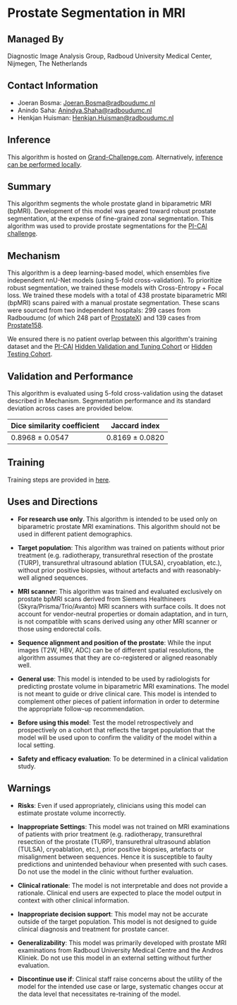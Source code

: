 # Prostate Segmentation in MRI

## Managed By
Diagnostic Image Analysis Group,
Radboud University Medical Center,
Nijmegen, The Netherlands

## Contact Information
- Joeran Bosma: Joeran.Bosma@radboudumc.nl
- Anindo Saha: Anindya.Shaha@radboudumc.nl
- Henkjan Huisman: Henkjan.Huisman@radboudumc.nl

## Inference
This algorithm is hosted on [Grand-Challenge.com](https://grand-challenge.org/algorithms/prostate-segmentation/). Alternatively, [inference can be performed locally](inference/README.md).

## Summary
This algorithm segments the whole prostate gland in biparametric MRI (bpMRI). Development of this model was geared toward robust prostate segmentation, at the expense of fine-grained zonal segmentation. This algorithm was used to provide prostate segmentations for the [PI-CAI challenge](https://pi-cai.grand-challenge.org/).

## Mechanism
This algorithm is a deep learning-based model, which ensembles five independent nnU-Net models (using 5-fold cross-validation). To prioritize robust segmentation, we trained these models with Cross-Entropy + Focal loss. We trained these models with a total of 438 prostate biparametric MRI (bpMRI) scans paired with a manual prostate segmentation. These scans were sourced from two independent hospitals: 299 cases from Radboudumc (of which 248 part of [ProstateX](https://prostatex.grand-challenge.org)) and 139 cases from [Prostate158](https://prostate158.grand-challenge.org).

We ensured there is no patient overlap between this algorithm's training dataset and the [PI-CAI](https://pi-cai.grand-challenge.org/) [Hidden Validation and Tuning Cohort](https://pi-cai.grand-challenge.org/DATA/) or [Hidden Testing Cohort](https://pi-cai.grand-challenge.org/DATA/).

## Validation and Performance
This algorithm is evaluated using 5-fold cross-validation using the dataset described in Mechanism. Segmentation performance and its standard deviation across cases are provided below. 

| Dice similarity coefficient  | Jaccard  index  |
|--------------------|--------------------|
| 0.8968 ± 0.0547    | 0.8169 ± 0.0820    |

## Training
Training steps are provided in [here](training/training-steps.md).

## Uses and Directions
- **For research use only**. This algorithm is intended to be used only on biparametric prostate MRI examinations. This algorithm should not be used in different patient demographics. 

- **Target population**: This algorithm was trained on patients without prior treatment  (e.g. radiotherapy, transurethral resection of the prostate (TURP), transurethral ultrasound ablation (TULSA), cryoablation, etc.), without prior positive biopsies, without artefacts and with reasonably-well aligned sequences. 

- **MRI scanner**: This algorithm was trained and evaluated exclusively on prostate bpMRI scans derived from Siemens Healthineers (Skyra/Prisma/Trio/Avanto) MRI scanners with surface coils. It does not account for vendor-neutral properties or domain adaptation, and in turn, is not compatible with scans derived using any other MRI scanner or those using endorectal coils.

- **Sequence alignment and position of the prostate**: While the input images (T2W, HBV, ADC) can be of different spatial resolutions, the algorithm assumes that they are co-registered or aligned reasonably well.

- **General use**: This model is intended to be used by radiologists for predicting prostate volume in biparametric MRI examinations. The model is not meant to guide or drive clinical care. This model is intended to complement other pieces of patient information in order to determine the appropriate follow-up recommendation.

- **Before using this model**: Test the model retrospectively and prospectively on a cohort that reflects the target population that the model will be used upon to confirm the validity of the model within a local setting. 

- **Safety and efficacy evaluation**: To be determined in a clinical validation study.

## Warnings
- **Risks**: Even if used appropriately, clinicians using this model can estimate prostate volume incorrectly. 

- **Inappropriate Settings**: This model was not trained on MRI examinations of patients with prior treatment  (e.g. radiotherapy, transurethral resection of the prostate (TURP), transurethral ultrasound ablation (TULSA), cryoablation, etc.), prior positive biopsies, artefacts or misalignment between sequences. Hence it is susceptible to faulty predictions and unintended behaviour when presented with such cases. Do not use the model in the clinic without further evaluation. 

- **Clinical rationale**: The model is not interpretable and does not provide a rationale. Clinical end users are expected to place the model output in context with other clinical information.

- **Inappropriate decision support**: This model may not be accurate outside of the target population. This model is not designed to guide clinical diagnosis and treatment for prostate cancer. 

- **Generalizability**: This model was primarily developed with prostate MRI examinations from Radboud University Medical Centre and the Andros Kliniek. Do not use this model in an external setting without further evaluation.

- **Discontinue use if**: Clinical staff raise concerns about the utility of the model for the intended use case or large, systematic changes occur at the data level that necessitates re-training of the model.